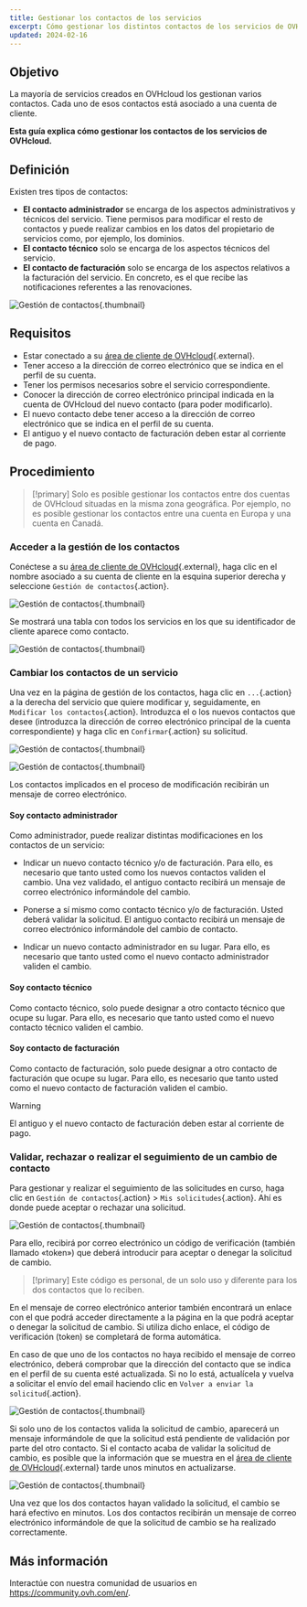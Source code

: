 ```yaml
---
title: Gestionar los contactos de los servicios
excerpt: Cómo gestionar los distintos contactos de los servicios de OVHcloud
updated: 2024-02-16
---
```


## Objetivo

La mayoría de servicios creados en OVHcloud los gestionan varios contactos. Cada uno de esos contactos está asociado a una cuenta de cliente. 

**Esta guía explica cómo gestionar los contactos de los servicios de OVHcloud.**

## Definición

Existen tres tipos de contactos:

- **El contacto administrador** se encarga de los aspectos administrativos y técnicos del servicio. Tiene permisos para modificar el resto de contactos y puede realizar cambios en los datos del propietario de servicios como, por ejemplo, los dominios.
- **El contacto técnico** solo se encarga de los aspectos técnicos del servicio.
- **El contacto de facturación** solo se encarga de los aspectos relativos a la facturación del servicio. En concreto, es el que recibe las notificaciones referentes a las renovaciones. 

![Gestión de contactos](images/managing_contacts_scheme.png){.thumbnail}

## Requisitos

- Estar conectado a su [área de cliente de OVHcloud](/links/manager){.external}.
- Tener acceso a la dirección de correo electrónico que se indica en el perfil de su cuenta.
- Tener los permisos necesarios sobre el servicio correspondiente.
- Conocer la dirección de correo electrónico principal indicada en la cuenta de OVHcloud del nuevo contacto (para poder modificarlo).
- El nuevo contacto debe tener acceso a la dirección de correo electrónico que se indica en el perfil de su cuenta.
- El antiguo y el nuevo contacto de facturación deben estar al corriente de pago.

## Procedimiento

> [!primary]
> Solo es posible gestionar los contactos entre dos cuentas de OVHcloud situadas en la misma zona geográfica.
> Por ejemplo, no es posible gestionar los contactos entre una cuenta en Europa y una cuenta en Canadá.

### Acceder a la gestión de los contactos

Conéctese a su [área de cliente de OVHcloud](/links/manager){.external}, haga clic en el nombre asociado a su cuenta de cliente en la esquina superior derecha y seleccione `Gestión de contactos`{.action}.

![Gestión de contactos](images/hubcontacts.png){.thumbnail}

Se mostrará una tabla con todos los servicios en los que su identificador de cliente aparece como contacto.

![Gestión de contactos](images/managing_contacts_02.png){.thumbnail}

### Cambiar los contactos de un servicio

Una vez en la página de gestión de los contactos, haga clic en `...`{.action} a la derecha del servicio que quiere modificar y, seguidamente, en `Modificar los contactos`{.action}. Introduzca el o los nuevos contactos que desee (introduzca la dirección de correo electrónico principal de la cuenta correspondiente) y haga clic en `Confirmar`{.action} su solicitud.

![Gestión de contactos](images/managing_contacts_03.png){.thumbnail}

![Gestión de contactos](images/managing_contacts_04.png){.thumbnail}

Los contactos implicados en el proceso de modificación recibirán un mensaje de correo electrónico.

#### Soy contacto administrador

Como administrador, puede realizar distintas modificaciones en los contactos de un servicio:

- Indicar un nuevo contacto técnico y/o de facturación. Para ello, es necesario que tanto usted como los nuevos contactos validen el cambio. Una vez validado, el antiguo contacto recibirá un mensaje de correo electrónico informándole del cambio.

- Ponerse a sí mismo como contacto técnico y/o de facturación. Usted deberá validar la solicitud. El antiguo contacto recibirá un mensaje de correo electrónico informándole del cambio de contacto. 

- Indicar un nuevo contacto administrador en su lugar. Para ello, es necesario que tanto usted como el nuevo contacto administrador validen el cambio. 

#### Soy contacto técnico

Como contacto técnico, solo puede designar a otro contacto técnico que ocupe su lugar. Para ello, es necesario que tanto usted como el nuevo contacto técnico validen el cambio.

#### Soy contacto de facturación

Como contacto de facturación, solo puede designar a otro contacto de facturación que ocupe su lugar. Para ello, es necesario que tanto usted como el nuevo contacto de facturación validen el cambio.

> [!warning]
> El antiguo y el nuevo contacto de facturación deben estar al corriente de pago.

### Validar, rechazar o realizar el seguimiento de un cambio de contacto

Para gestionar y realizar el seguimiento de las solicitudes en curso, haga clic en `Gestión de contactos`{.action} > `Mis solicitudes`{.action}. Ahí es donde puede aceptar o rechazar una solicitud.

![Gestión de contactos](images/managing_contacts_05.png){.thumbnail}

Para ello, recibirá por correo electrónico un código de verificación (también llamado «token») que deberá introducir para aceptar o denegar la solicitud de cambio.

> [!primary]
> Este código es personal, de un solo uso y diferente para los dos contactos que lo reciben.

En el mensaje de correo electrónico anterior también encontrará un enlace con el que podrá acceder directamente a la página en la que podrá aceptar o denegar la solicitud de cambio. Si utiliza dicho enlace, el código de verificación (token) se completará de forma automática.

En caso de que uno de los contactos no haya recibido el mensaje de correo electrónico, deberá comprobar que la dirección del contacto que se indica en el perfil de su cuenta esté actualizada. Si no lo está, actualícela y vuelva a solicitar el envío del email haciendo clic en `Volver a enviar la solicitud`{.action}.

![Gestión de contactos](images/managing_contacts_06.png){.thumbnail}

Si solo uno de los contactos valida la solicitud de cambio, aparecerá un mensaje informándole de que la solicitud está pendiente de validación por parte del otro contacto. Si el contacto acaba de validar la solicitud de cambio, es posible que la información que se muestra en el [área de cliente de OVHcloud](/links/manager){.external} tarde unos minutos en actualizarse.

![Gestión de contactos](images/managing_contacts_007.png){.thumbnail}

Una vez que los dos contactos hayan validado la solicitud, el cambio se hará efectivo en minutos. Los dos contactos recibirán un mensaje de correo electrónico informándole de que la solicitud de cambio se ha realizado correctamente.

## Más información

Interactúe con nuestra comunidad de usuarios en <https://community.ovh.com/en/>.
